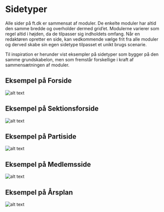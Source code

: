 # Sidetyper

Alle sider på ft.dk er sammensat af moduler. De enkelte moduler har altid den samme bredde og overholder dermed grid’et. Modulerne varierer som regel altid i højden, da de tilpasser sig indholdets omfang. Når en redaktøren opretter en side, kan vedkommende vælge frit fra alle moduler og derved skabe sin egen sidetype tilpasset et unikt brugs scenarie. 

Til inspiration er herunder vist eksempler på sidetyper som bygger på den samme grundskabelon, men som fremstår forskellige i kraft af sammensætningen af moduler.

## Eksempel på Forside

![alt text](/images/pagetypes-example-frontpage.png "Eksempel på Forside")

## Eksempel på Sektionsforside

![alt text](/images/pagetypes-example-sectionfrontpage.png "Eksempel på Sektionsforside")

## Eksempel på Partiside

![alt text](/images/pagetypes-example-partypage.png "Eksempel på Partiside")

## Eksempel på Medlemsside

![alt text](/images/pagetypes-example-memberpage.png "Eksempel på Medlemsside")

## Eksempel på Årsplan

![alt text](/images/pagetypes-example-yearplan.png "Eksempel på Årsplan")